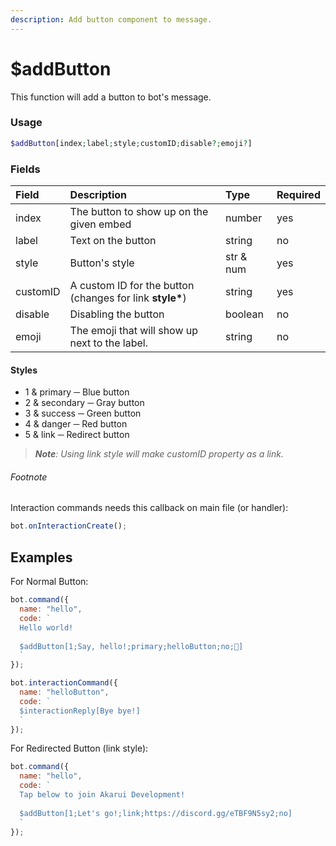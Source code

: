 ```yaml
---
description: Add button component to message.
---
```


# $addButton

This function will add a button to bot's message.

### Usage 

```php
$addButton[index;label;style;customID;disable?;emoji?]
```

### Fields

| Field | Description | Type | Required |
| :--- | :--- | :--- | :--- |
| index | The button to show up on the given embed | number | yes |
| label | Text on the button | string | no |
| style | Button's style | str & num | yes |
| customID | A custom ID for the button (changes for link __style*__) | string | yes |
| disable | Disabling the button | boolean | no |
| emoji | The emoji that will show up next to the label. | string | no |

#### Styles

* 1 & primary ─ Blue button
* 2 & secondary ─ Gray button
* 3 & success ─ Green button
* 4 & danger ─ Red button
* 5 & link ─ Redirect button

> *__Note__: Using link style will make customID property as a link.*

###### Footnote

Interaction commands needs this callback on main file (or handler):

```javascript
bot.onInteractionCreate();
```

## Examples

For Normal Button:

```javascript
bot.command({
  name: "hello",
  code: `
  Hello world!
  
  $addButton[1;Say, hello!;primary;helloButton;no;👋]
  `
});

bot.interactionCommand({
  name: "helloButton",
  code: `
  $interactionReply[Bye bye!]
  `
});
```

For Redirected Button (link style):

```javascript
bot.command({
  name: "hello",
  code: `
  Tap below to join Akarui Development!
  
  $addButton[1;Let's go!;link;https://discord.gg/eTBF9N5sy2;no]
  `
});
```

